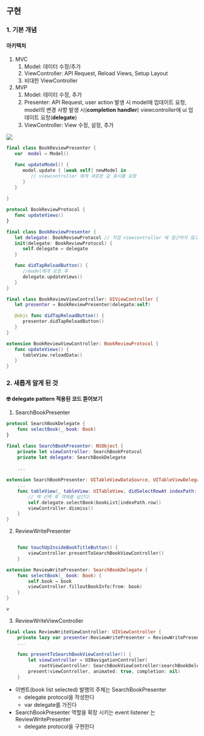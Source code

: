 # 

## 구현

### 1. 기본 개념

#### 아키텍처

1. MVC
   1. Model: 데이터 수정/추가
   2. ViewController: API Request, Reload Views, Setup Layout
   3. 비대한 ViewController 
2. MVP
   1. Model: 데이터 수정, 추가
   2. Presenter: API Request, user action 발생 시 model에 업데이트 요청, model의 변경 사항 발생 시(**completion handler**) viewcontroller에 ui 업데이트 요청(**delegate**)
   3. ViewController: View 수정, 설정, 추가


<img src="https://i.stack.imgur.com/nlBh0.png">


```swift
final class BookReviewPresenter {
   var  model = Model()

   func updateModel() {
      model.update { [weak self] newModel in
         // viewcontroller 에게 새로운 값 표시를 요청
      }
   }
   
}

protocol BookReviewProtocol {
   func updateViews()
}

final class BookReviewPresenter {
   let delegate: BookReviewProtocol // 직접 viewcontroller 에 접근하지 않고 (캡슐화) protocol이 가진 내용만 알고 있음
   init(delegate: BookReviewProtocol) {
      self.delegate = delegate
   }

   func didTapReloadButton() {
      //model에게 요청 후
      delegate.updateViews()
   }
}

final class BookReviewViewController: UIViewController {
   let presenter = BookReviewPresenter(delegate:self)

   @objc func didTapReloadButton() {
      presenter.didTapReloadButton()
   }
}

extension BookReviewViewController: BookReviewProtocol {
   func updateViews() {
      tableView.reloadData()
   }
}
```

### 2. 새롭게 알게 된 것

#### 🤓 delegate pattern 적용된 코드 뜯어보기

1. SearchBookPresenter

```swift
protocol SearchBookDelegate {
    func selectBook(_ book: Book)
}

final class SearchBookPresenter: NSObject {
    private let viewController: SearchBookProtocol
    private let delegate: SearchBookDelegate
    
    ...
    
extension SearchBookPresenter: UITableViewDataSource, UITableViewDelegate {
    ...
    func tableView(_ tableView: UITableView, didSelectRowAt indexPath: IndexPath) {
        // 책 선택 후 객체를 넘긴다.
        self.delegate.selectBook(bookList[indexPath.row])
        viewController.dismiss()
    }
}

```

2. ReviewWritePresenter

```swift

    func touchUpInsideBookTitleButton() {
        viewController.presentToSearchBookViewController()
    }

extension ReviewWritePresenter: SearchBookDelegate {
    func selectBook(_ book: Book) {
        self.book = book
        viewController.filloutBookInfo(from: book)
    }
}

v
```

3. ReviewWriteViewController

```swift
final class ReviewWriteViewController: UIViewController {
    private lazy var presenter:ReviewWritePresenter = ReviewWritePresenter(viewController: self)
    ...
    
    func presentToSearchBookViewController() {
        let viewController = UINavigationController(
            rootViewController: SearchBookViewController(searchBookDelegate: presenter))
        present(viewController, animated: true, completion: nil)
    }

```


- 이벤트(book list selected) 발행의 주체는 SearchBookPresenter
    - delegate protocol을 작성한다
    - var delegate를 가진다
- SearchBookPresenter 역할을 확장 시키는 event listener 는 ReviewWritePresenter
    - delegate protocol을 구현한다
